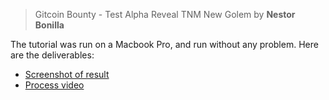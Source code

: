 
> Gitcoin Bounty - Test Alpha Reveal TNM New Golem by **Nestor Bonilla**

The tutorial was run on a Macbook Pro, and run without any problem. Here are the deliverables:

* [Screenshot of result](https://drive.google.com/file/d/18CXG4t2YlXTIp4wh6MMO4x7Jr2QyeFze)
* [Process video](https://youtu.be/BChDhiEKnls)
